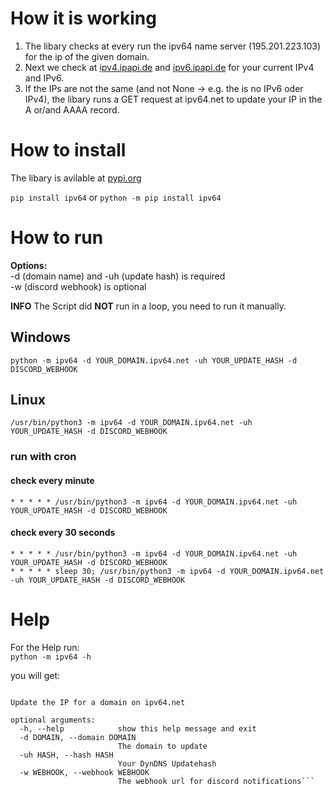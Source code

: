 # How it is working
1. The libary checks at every run the ipv64 name server (195.201.223.103) for the ip of the given domain.  
2. Next we check at [ipv4.ipapi.de](https://ipv4.ipapi.de) and [ipv6.ipapi.de](https://ipv6.ipapi.de) for your current IPv4 and IPv6.
3. If the IPs are not the same (and not None -> e.g. the is no IPv6 oder IPv4), the libary runs a GET request at ipv64.net to update your IP in the A or/and AAAA record.

# How to install
The libary is avilable at [pypi.org](https://pypi.org/project/pip/)

```pip install ipv64```
or
```python -m pip install ipv64```

# How to run
**Options:**  
-d (domain name) and -uh (update hash) is required  
-w (discord webhook) is optional

**INFO**
The Script did __NOT__ run in a loop, you need to run it manually.

## Windows
```python -m ipv64 -d YOUR_DOMAIN.ipv64.net -uh YOUR_UPDATE_HASH -d DISCORD_WEBHOOK```

## Linux
```/usr/bin/python3 -m ipv64 -d YOUR_DOMAIN.ipv64.net -uh YOUR_UPDATE_HASH -d DISCORD_WEBHOOK```

### run with cron
#### check every minute
```* * * * * /usr/bin/python3 -m ipv64 -d YOUR_DOMAIN.ipv64.net -uh YOUR_UPDATE_HASH -d DISCORD_WEBHOOK```
#### check every 30 seconds
```
* * * * * /usr/bin/python3 -m ipv64 -d YOUR_DOMAIN.ipv64.net -uh YOUR_UPDATE_HASH -d DISCORD_WEBHOOK
* * * * * sleep 30; /usr/bin/python3 -m ipv64 -d YOUR_DOMAIN.ipv64.net -uh YOUR_UPDATE_HASH -d DISCORD_WEBHOOK
```

# Help
For the Help run:  
```python -m ipv64 -h```

you will get:  

```usage: ipv64.py [-h] -d DOMAIN -uh HASH [-w WEBHOOK]

Update the IP for a domain on ipv64.net

optional arguments:
  -h, --help            show this help message and exit
  -d DOMAIN, --domain DOMAIN
                        The domain to update
  -uh HASH, --hash HASH
                        Your DynDNS Updatehash
  -w WEBHOOK, --webhook WEBHOOK
                        The webhook url for discord notifications```
